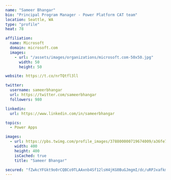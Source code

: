 ```yaml
---
name: "Sameer Bhangar"
bio: "Principal Program Manager - Power Platform CAT team"
location: Seattle, WA
type: "profile"
heat: 78

affiliation:
  name: Microsoft
  domain: microsoft.com
  images:
    - url: "/assets/images/organizations/microsoft.com-50x50.jpg"
      width: 50
      height: 50

website: https://t.co/nrTQtfl3ll

twitter:
  username: sameerbhangar
  url: https://twitter.com/sameerbhangar
  followers: 980

linkedin:
  url: https://www.linkedin.com/in/sameerbhangar

topics:
  - Power Apps

images:
  - url: https://pbs.twimg.com/profile_images/378800000719674009/a36fe7ddfab1778b76e5793772e43798_400x400.jpeg
    width: 400
    height: 400
    isCached: true
    title: "Sameer Bhangar"

secured: "fZwkcYFGkt9o0rCQBCo9TLAAxnb4Sf12lsH4jKG0BuGJmgmI/dc/uRPJxafkmGhVm60cyMmd9ecuDp64x4++Qd/4BGhv9H52R0J86F/lT9NsO3jUeF24sSl7GOopaF8KqJuJLU/Mgn1QPYWxq8/NMEH7mg5csQjhSHGrrwMSO4rUe6rt/GqF+UeyTSFyI1TGzl9UpJEGD5eifJARJlWGYKs2KW5H8jtudvPHNnnETJ/PL/wDrBi1LsdtGDQ7scbzk01NpYybqJve3kztGxbYrgUC3JxZUYSI66rXfWMYVtQMGhvyCYSjIYaDk83iAUMG/VTWnNP6e5/vDPZ8z+Khi6T08W+9ovrTj7uIHkynsVcZUYQ4CaTbG8SveSwubfGAzym3klR3B62aGXYiu6QKVw==;BetBqKmGB6Gaxg8o2TyC8Q=="
---
```


